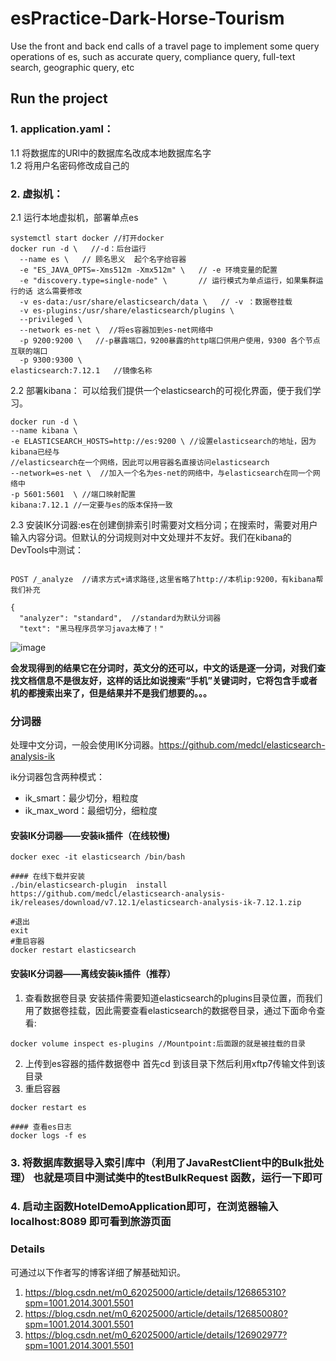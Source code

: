 # esPractice-Dark-Horse-Tourism
Use the front and back end calls of a travel page to implement some query operations of es, such as accurate query, compliance query, full-text search, geographic query, etc
## Run the project
### 1. application.yaml：
  1.1 将数据库的URl中的数据库名改成本地数据库名字   
  1.2 将用户名密码修改成自己的
### 2. 虚拟机：
  2.1 运行本地虚拟机，部署单点es
  ```
  systemctl start docker //打开docker
  docker run -d \   //-d：后台运行
	--name es \   // 顾名思义  起个名字给容器
    -e "ES_JAVA_OPTS=-Xms512m -Xmx512m" \   // -e 环境变量的配置
    -e "discovery.type=single-node" \       // 运行模式为单点运行，如果集群运行的话 这么需要修改
    -v es-data:/usr/share/elasticsearch/data \   // -v ：数据卷挂载
    -v es-plugins:/usr/share/elasticsearch/plugins \
    --privileged \
    --network es-net \  //将es容器加到es-net网络中
    -p 9200:9200 \   //-p暴露端口，9200暴露的http端口供用户使用，9300 各个节点互联的端口
    -p 9300:9300 \
elasticsearch:7.12.1   //镜像名称
```
  2.2 部署kibana： 可以给我们提供一个elasticsearch的可视化界面，便于我们学习。
  ```
  docker run -d \
--name kibana \
-e ELASTICSEARCH_HOSTS=http://es:9200 \ //设置elasticsearch的地址，因为kibana已经与
//elasticsearch在一个网络，因此可以用容器名直接访问elasticsearch
--network=es-net \  //加入一个名为es-net的网络中，与elasticsearch在同一个网络中
-p 5601:5601  \ //端口映射配置
kibana:7.12.1 //一定要与es的版本保持一致
```
2.3 安装IK分词器:es在创建倒排索引时需要对文档分词；在搜索时，需要对用户输入内容分词。但默认的分词规则对中文处理并不友好。我们在kibana的DevTools中测试：
```

POST /_analyze  //请求方式+请求路径,这里省略了http://本机ip:9200，有kibana帮我们补充
 
{
  "analyzer": "standard",  //standard为默认分词器
  "text": "黑马程序员学习java太棒了！"
```
![image](https://user-images.githubusercontent.com/75167800/191643519-8691a6c2-7910-4fd1-9d1a-09a5a1fef988.png)

  
**会发现得到的结果它在分词时，英文分的还可以，中文的话是逐一分词，对我们查找文档信息不是很友好，这样的话比如说搜索“手机”关键词时，它将包含手或者机的都搜索出来了，但是结果并不是我们想要的。。。**  
### 分词器
处理中文分词，一般会使用IK分词器。https://github.com/medcl/elasticsearch-analysis-ik

ik分词器包含两种模式：

* ik_smart：最少切分，粗粒度
* ik_max_word：最细切分，细粒度
#### 安装IK分词器——安装ik插件（在线较慢)
```# 进入容器内部
docker exec -it elasticsearch /bin/bash
 
#### 在线下载并安装
./bin/elasticsearch-plugin  install https://github.com/medcl/elasticsearch-analysis-ik/releases/download/v7.12.1/elasticsearch-analysis-ik-7.12.1.zip
 
#退出
exit
#重启容器
docker restart elasticsearch
```
#### 安装IK分词器——离线安装ik插件（推荐）
  1. 查看数据卷目录
  安装插件需要知道elasticsearch的plugins目录位置，而我们用了数据卷挂载，因此需要查看elasticsearch的数据卷目录，通过下面命令查看:
  ```
  docker volume inspect es-plugins //Mountpoint:后面跟的就是被挂载的目录
  ```
  2. 上传到es容器的插件数据卷中
  首先cd 到该目录下然后利用xftp7传输文件到该目录
  3. 重启容器
  ```
  docker restart es
 
#### 查看es日志
docker logs -f es
  ```
  
  
### 3. 将数据库数据导入索引库中（利用了JavaRestClient中的Bulk批处理） 也就是项目中测试类中的testBulkRequest 函数，运行一下即可
### 4. 启动主函数HotelDemoApplication即可，在浏览器输入 localhost:8089 即可看到旅游页面
### Details

 可通过以下作者写的博客详细了解基础知识。
1. https://blog.csdn.net/m0_62025000/article/details/126865310?spm=1001.2014.3001.5501
2. https://blog.csdn.net/m0_62025000/article/details/126850080?spm=1001.2014.3001.5501
3. https://blog.csdn.net/m0_62025000/article/details/126902977?spm=1001.2014.3001.5501
